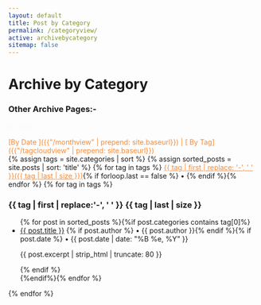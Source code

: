 ```yaml
---
layout: default
title: Post by Category
permalink: /categoryview/
active: archivebycategory
sitemap: false
---
```

<h1>Archive by Category</h1>

<h3>Other Archive Pages:- </h3>
						<p style="color: #fafafa">By Date</p></a>
<div style="color: #f88832">[By Date ]({{"/monthview" | prepend: site.baseurl}}) | [ By Tag]({{"/tagcloudview" | prepend: site.baseurl}})</div>

<div id="index"> 
{% assign tags = site.categories | sort %}
{% assign sorted_posts = site.posts | sort: 'title' %}
{% for tag in tags %}
<a style="color: #f88832" href="#{{ tag | first | slugify }}">{{ tag | first | replace: '-', ' ' }}({{ tag | last | size }})</a>{% if forloop.last == false %} • {% endif %}{% endfor %}
{% for tag in tags %}
<p><a name="{{ tag | first | slugify }}"></a></p><h3 class="archivetitle">{{ tag | first | replace:'-', ' ' }} {{ tag | last | size }}</h3>
<ul>{% for post in sorted_posts %}{%if post.categories contains tag[0]%}<li><a href="{{ post.url | prepend: site.baseurl }}">{{ post.title }}</a> {% if post.author %} • {{ post.author }}{% endif %}{% if post.date %} • {{ post.date | date: "%B %e, %Y" }}<p>{{ post.excerpt | strip_html | truncate: 80 }}</p>{% endif %}</li>{%endif%}{% endfor %}</ul>
{% endfor %}
</div>
